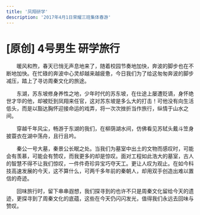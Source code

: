 ```yaml
---
title: '凤翔研学'
description: '2017年4月1日荣耀三班集体春游'
---
```


# [原创] 4号男生 研学旅行

　　暖风和煦，春天已悄无声息地来了，随着校园节奏地加快，奔波的脚步也在不断地加快。在忙碌的奔波中心灵却越来越疲惫，今日我们为了给这匆匆奔波的脚步减压，踏上了寻访周秦文化的旅途。

　　东湖，苏东坡修身养性之地，少年时代的苏东坡，在仕途上屡遭贬谪，身怀绝世才华的他，却被贬到凤翔来任官，这对苏东坡是多么大的打击！可他没有向生活低头，而是以豁达胸怀迎接命运的戏弄，将一次次挫折当作旅行，纵情于山水之间。

　　穿越千年风尘，畅游于东湖的我们，在柳荫湖水间，仿佛看见苏轼头戴斗笠身披蓑衣在湖中荡舟，且行且吟。

　　秦公一号大墓，秦景公长眠之处。当我们为墓室中出土的文物而感叹时，可能会有羡慕，可能会有赞叹，而我更多的却是惊叹。面对工程如此浩大的墓室，古人的智慧不得不让我们惊叹，一件件奇珍异宝巧夺天工。更让人叹为观止。在如今科技高速发展的今天，这不算什么，可两千多年前的秦朝人，却用双手创造出难以置信的奇迹。

　　回味旅行时，留下串串遐想，我们探寻到的也许不只是周秦文化留给今天的遗迹，更探寻到了周秦文化的底蕴，这些在今天仍闪闪发光，值得我们永远去回味与赞叹。